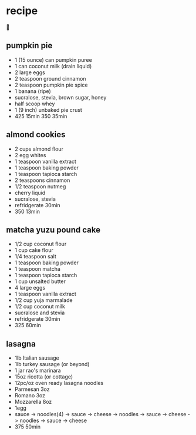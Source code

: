 # recipe
🥚

## pumpkin pie
- 1 (15 ounce) can pumpkin puree
- 1 can coconut milk (drain liquid)
- 2 large eggs
- 2 teaspoon ground cinnamon
- 2 teaspoon pumpkin pie spice
- 1 banana (ripe)
- sucralose, stevia, brown sugar, honey
- half scoop whey
- 1 (9 inch) unbaked pie crust
- 425 15min 350 35min

## almond cookies
- 2 cups almond flour
- 2 egg whites
- 1 teaspoon vanilla extract
- 1 teaspoon baking powder
- 1 teaspoon tapioca starch
- 2 teaspoons cinnamon
- 1/2 teaspoon nutmeg
- cherry liquid
- sucralose, stevia
- refridgerate 30min
- 350 13min

## matcha yuzu pound cake
- 1/2 cup coconut flour
- 1 cup cake flour
- 1/4 teaspoon salt
- 1 teaspoon baking powder
- 1 teaspoon matcha
- 1 teaspoon tapioca starch
- 1 cup unsalted butter
- 4 large eggs
- 1 teaspoon vanilla extract
- 1/2 cup yuja marmalade
- 1/2 cup coconut milk
- sucralose and stevia
- refridgerate 30min
- 325 60min

## lasagna 
- 1lb Italian sausage 
- 1lb turkey sausage (or beyond)
- 1 jar rao's marinara
- 15oz ricotta (or cottage)
- 12pc/oz oven ready lasagna noodles
- Parmesan 3oz
- Romano 3oz
- Mozzarella 8oz
- 1egg
- sauce -> noodles(4) -> sauce -> cheese -> noodles -> sauce -> cheese -> noodles -> sauce -> cheese
- 375 50min